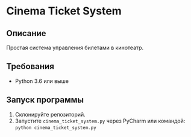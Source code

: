 # Cinema Ticket System

## Описание
Простая система управления билетами в кинотеатр.

## Требования
- Python 3.6 или выше

## Запуск программы
1. Склонируйте репозиторий.
2. Запустите `cinema_ticket_system.py` через PyCharm или командой:
`python cinema_ticket_system.py`